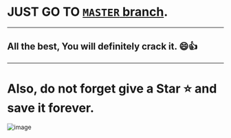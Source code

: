 # JUST GO TO [`MASTER` branch](https://github.com/adityaranjan2005/Aptitude-for-Engineers/tree/master). 

---

## All the best, You will definitely crack it. 😄👍

---

# Also, do not forget give a Star ⭐ and save it forever.

![image](https://github.com/user-attachments/assets/7fcdbe68-4fd6-4320-9376-a8716bec1c14)

